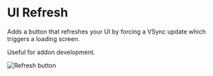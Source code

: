 # UI Refresh

Adds a button that refreshes your UI by forcing a VSync update which triggers a loading screen.

Useful for addon development.

![Refresh button](https://i.imgur.com/oBSu7ij.png)